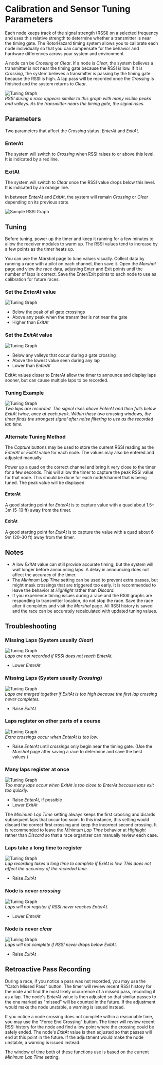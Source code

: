 # Calibration and Sensor Tuning Parameters

Each node keeps track of the signal strength (RSSI) on a selected frequency and uses this relative strength to determine whether a transmitter is near the timing gate. The RotorHazard timing system allows you to calibrate each node individually so that you can compensate for the behavior and hardware differences across your system and environment.

A node can be *Crossing* or *Clear*. If a node is *Clear*, the system believes a transmitter is not near the timing gate because the RSSI is low. If it is *Crossing*, the system believes a transmitter is passing by the timing gate because the RSSI is high. A lap pass will be recorded once the *Crossing* is finished and the system returns to *Clear*.

![Tuning Graph](img/Tuning%20Graph-06.svg)<br />
_RSSI during a race appears similar to this graph with many visible peaks and valleys. As the transmitter nears the timing gate, the signal rises._

## Parameters
Two parameters that affect the *Crossing* status: *EnterAt* and *ExitAt*.

### EnterAt
The system will switch to *Crossing* when RSSI raises to or above this level. It is indicated by a red line.

### ExitAt
The system will switch to *Clear* once the RSSI value drops below this level. It is indicated by an orange line.

In between *EnterAt* and *ExitAt*, the system will remain *Crossing* or *Clear* depending on its previous state.

![Sample RSSI Graph](img/Sample%20RSSI%20Graph.svg)

## Tuning
Before tuning, power up the timer and keep it running for a few minutes to allow the receiver modules to warm up. The RSSI values tend to increase by a few points as the timer heats up.

You can use the *Marshal* page to tune values visually. Collect data by running a race with a pilot on each channel, then save it. Open the *Marshal* page and view the race data, adjusting Enter and Exit points until the number of laps is correct. Save the Enter/Exit points to each node to use as calibration for future races.

### Set the *EnterAt* value
![Tuning Graph](img/Tuning%20Graph-10.svg)

* Below the peak of all gate crossings
* Above any peak when the transmitter is not near the gate
* Higher than *ExitAt*

### Set the *ExitAt* value
![Tuning Graph](img/Tuning%20Graph-11.svg)

* Below any valleys that occur during a gate crossing
* Above the lowest value seen during any lap
* Lower than *EnterAt*

ExitAt values closer to EnterAt allow the timer to announce and display laps sooner, but can cause multiple laps to be recorded.

### Tuning Example
![Tuning Graph](img/Tuning%20Graph-01.svg)<br />
_Two laps are recorded. The signal rises above *EnterAt* and then falls below *ExitAt* twice, once at each peak. Within these two crossing windows, the timer finds the strongest signal after noise filtering to use as the recorded lap time._

### Alternate Tuning Method

The *Capture* buttons may be used to store the current RSSI reading as the *EnterAt* or *ExitAt* value for each node. The values may also be entered and adjusted manually.

Power up a quad on the correct channel and bring it very close to the timer for a few seconds. This will allow the timer to capture the peak RSSI value for that node. This should be done for each node/channel that is being tuned. The peak value will be displayed.

#### EnterAt
A good starting point for *EnterAt* is to capture value with a quad about 1.5–3m (5–10 ft) away from the timer.

#### ExitAt
A good starting point for *ExitAt* is to capture the value with a quad about 6–9m (20–30 ft) away from the timer.

## Notes
* A low *ExitAt* value can still provide accurate timing, but the system will wait longer before announcing laps. A delay in announcing does not affect the accuracy of the timer.
* The *Minimum Lap Time* setting can be used to prevent extra passes, but might mask crossings that are triggered too early. It is recommended to leave the behavior at *Highlight* rather than *Discard*.
* If you experience timing issues during a race and the RSSI graphs are responding to transmitter location, do not stop the race. Save the race after it completes and visit the *Marshal* page. All RSSI history is saved and the race can be accurately recalculated with updated tuning values.

## Troubleshooting

### Missing Laps (System usually *Clear*)
![Tuning Graph](img/Tuning%20Graph-04.svg)<br />
_Laps are not recorded if RSSI does not reach EnterAt._
* Lower *EnterAt*

### Missing Laps (System usually *Crossing*)
![Tuning Graph](img/Tuning%20Graph-05.svg)<br />
_Laps are merged together if *ExitAt* is too high because the first lap crossing never completes._
* Raise *ExitAt*

### Laps register on other parts of a course
![Tuning Graph](img/Tuning%20Graph-03.svg)<br />
_Extra crossings occur when *EnterAt* is too low._
* Raise *EnterAt* until *crossings* only begin near the timing gate. (Use the *Marshal* page after saving a race to determine and save the best values.)

### Many laps register at once
![Tuning Graph](img/Tuning%20Graph-02.svg)<br />
_Too many laps occur when *ExitAt* is too close to *EnterAt* because laps exit too quickly._
* Raise *EnterAt*, if possible
* Lower *ExitAt*

The *Minimum Lap Time* setting always keeps the first crossing and disards subsequent laps that occur too soon. In this instance, this setting would discard the correct first crossing and keep the incorrect second crossing. It is recommended to leave the *Minimum Lap Time* behavior at *Highlight* rather than *Discard* so that a race organizer can manually review each case.

### Laps take a long time to register
![Tuning Graph](img/Tuning%20Graph-09.svg)<br />
_Lap recording takes a long time to complete if *ExiAt* is low. This does not affect the accuracy of the recorded time._
* Raise *ExitAt*

### Node is never *crossing*
![Tuning Graph](img/Tuning%20Graph-07.svg)<br />
_Laps will not register if RSSI never reaches *EnterAt*._
* Lower *EnterAt*

### Node is never *clear*
![Tuning Graph](img/Tuning%20Graph-08.svg)<br />
_Laps will not complete if RSSI never drops below *ExitAt*._
* Raise *ExitAt*

## Retroactive Pass Recording
During a race, if you notice a pass was not recorded, you may use the "Catch Missed Pass" button. The timer will review recent RSSI history for the node and find the most likely occurrence of a missed pass, recording it as a lap. The node's *EnterAt* value is then adjusted so that similar passes to the one marked as "missed" will be counted in the future. If the adjustment would make the node unstable, a warning is issued instead.

If you notice a node crossing does not complete within a reasonable time, you may use the "Force End Crossing" button. The timer will review recent RSSI history for the node and find a low point where the crossing could be safely ended. The node's *ExitAt* value is then adjusted so that passes will end at this point in the future. If the adjustment would make the node unstable, a warning is issued instead.

The window of time both of these functions use is based on the current *Minimum Lap Time* setting.
